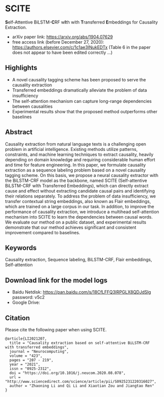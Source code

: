 # SCITE
**S**elf-Attentive BiLSTM-**C**RF w**I**th with **T**ransferred **E**mbeddings for Causality Extraction.
- arXiv paper link: https://arxiv.org/abs/1904.07629
- free access link (before December 27, 2020): https://authors.elsevier.com/c/1c1ae3INukEDTx 
(Table 6 in the paper does not appear to have been edited correctly ...)

## Highlights
- A novel causality tagging scheme has been proposed to serve the causality extraction
- Transferred embeddings dramatically alleviate the problem of data insuﬃciency
- The self-attention mechanism can capture long-range dependencies between causalities
- Experimental results show that the proposed method outperforms other baselines

## Abstract

Causality extraction from natural language texts is a challenging open problem in artificial intelligence. Existing methods utilize patterns, constraints, and machine learning techniques to extract causality, heavily depending on domain knowledge and requiring considerable human effort and time for feature engineering. In this paper, we formulate causality extraction as a sequence labeling problem based on a novel causality tagging scheme. On this basis, we propose a neural causality extractor with the BiLSTM-CRF model as the backbone, named SCITE (Self-attentive BiLSTM-CRF wIth Transferred Embeddings), which can directly extract cause and effect without extracting candidate causal pairs and identifying their relations separately. To address the problem of data insufficiency, we transfer contextual string embeddings, also known as Flair embeddings, which are trained on a large corpus in our task. In addition, to improve the performance of causality extraction, we introduce a multihead self-attention mechanism into SCITE to learn the dependencies between causal words. We evaluate our method on a public dataset, and experimental results demonstrate that our method achieves significant and consistent improvement compared to baselines.

## Keywords

Causality extraction, Sequence labeling, BiLSTM-CRF, Flair embeddings, Self-attention

## Download link for the model logs

- Baidu Netdisk: https://pan.baidu.com/s/18CfLFFQ3IRPGLX8QDJdSlg password: v5c2
- Google Drive: 

## Citation
Please cite the following paper when using SCITE.

    @article{LI2021207,
      title = "Causality extraction based on self-attentive BiLSTM-CRF with transferred embeddings",
      journal = "Neurocomputing",
      volume = "423",
      pages = "207 - 219",
      year = "2021",
      issn = "0925-2312",
      doi = "https://doi.org/10.1016/j.neucom.2020.08.078",
      url = "http://www.sciencedirect.com/science/article/pii/S0925231220316027",
      author = "Zhaoning Li and Qi Li and Xiaotian Zou and Jiangtao Ren"
    }

